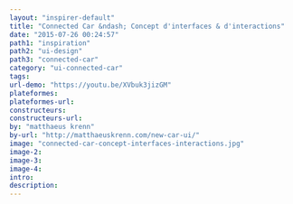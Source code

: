 ```yaml
---
layout: "inspirer-default"
title: "Connected Car &ndash; Concept d'interfaces & d'interactions"
date: "2015-07-26 00:24:57"
path1: "inspiration"
path2: "ui-design"
path3: "connected-car"
category: "ui-connected-car"
tags:
url-demo: "https://youtu.be/XVbuk3jizGM"
plateformes:
plateformes-url:
constructeurs:
constructeurs-url:
by: "matthaeus krenn"
by-url: "http://matthaeuskrenn.com/new-car-ui/"
image: "connected-car-concept-interfaces-interactions.jpg"
image-2:
image-3:
image-4:
intro:
description:
---
```

